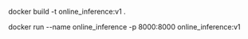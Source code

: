 docker build -t online_inference:v1 .

docker run --name online_inference -p 8000:8000 online_inference:v1